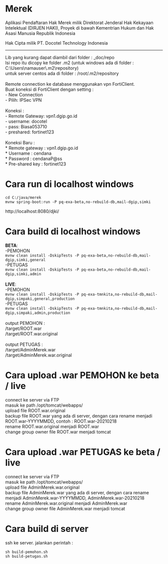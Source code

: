 # Merek

Aplikasi Pendaftaran Hak Merek milik Direktorat Jenderal Hak Kekayaan Intelektual (DIRJEN HAKI), Proyek di bawah Kementrian Hukum dan Hak Asasi Manusia Republik Indonesia

Hak Cipta milik PT. Docotel Technology Indonesia
<hr>
Lib yang kurang dapat diambil dari folder : _doc/repo<br>
Isi repo itu dicopy ke folder .m2 (untuk windows ada di folder : C:\Users\namauser\.m2\repository)<br>
untuk server centos ada di folder : /root/.m2/repository<br>
<br>
Remote connection ke database menggunakan vpn FortiClient.<br>
Buat koneksi di FortiClient dengan setting :<br>
- New Connection<br>
- Pilih: IPSec VPN<br>
<br/>
Koneksi :<br/>
- Remote Gateway: vpn1.dgip.go.id<br>
- username: docotel<br>
- pass: Biasa053710<br>
- preshared: fortinet123<br>
<br/>
Koneksi Baru : <br/>
* Remote gateway    : vpn1.dgip.go.id<br/>
* Username          : cendana<br/>
* Password          : cendanaP@ss<br/>
* Pre-shared key    : fortinet123<br/>

# Cara run di localhost windows<br>
```
cd C:/java/merek
mvnw spring-boot:run -P pq-exa-beta,no-rebuild-db,mail-dgip,simki
```

http://localhost:8080/djki/

# Cara build di localhost windows<br>
**BETA**:<br>
-PEMOHON<br>
`mvnw clean install -DskipTests -P pq-exa-beta,no-rebuild-db,mail-dgip,simki,general`<br>
-PETUGAS<br>
`mvnw clean install -DskipTests -P pq-exa-beta,no-rebuild-db,mail-dgip,simki,admin`<br>
<br>
**LIVE**:<br>
-PEMOHON<br>
`mvnw clean install -DskipTests -P pq-exa-tmnkita,no-rebuild-db,mail-dgip,simpaki,general,production`<br>
-PETUGAS<br>
`mvnw clean install -DskipTests -P pq-exa-tmnkita,no-rebuild-db,mail-dgip,simpaki,admin,production`<br>
<br>
output PEMOHON :<br>
/target/ROOT.war<br>
/target/ROOT.war.original<br>
<br>
output PETUGAS :<br>
/target/AdminMerek.war<br>
/target/AdminMerek.war.original<br>

# Cara upload .war PEMOHON ke beta / live<br>
connect ke server via FTP<br>
masuk ke path /opt/tomcat/webapps/<br>
upload file ROOT.war.original<br>
backup file ROOT.war yang ada di server, dengan cara rename menjadi ROOT.war-YYYYMMDD, contoh : ROOT.war-20210218<br>
rename ROOT.war.original menjadi ROOT.war<br>
change group owner file ROOT.war menjadi tomcat<br>

# Cara upload .war PETUGAS ke beta / live<br>
connect ke server via FTP<br>
masuk ke path /opt/tomcat/webapps/<br>
upload file AdminMerek.war.original<br>
backup file AdminMerek.war yang ada di server, dengan cara rename menjadi AdminMerek.war-YYYYMMDD, AdminMerek.war-20210218<br>
rename AdminMerek.war.original menjadi AdminMerek.war<br>
change group owner file AdminMerek.war menjadi tomcat<br>

# Cara build di server<br>
ssh ke server. jalankan perintah :<br>
```
sh build-pemohon.sh
sh build-petugas.sh
```
